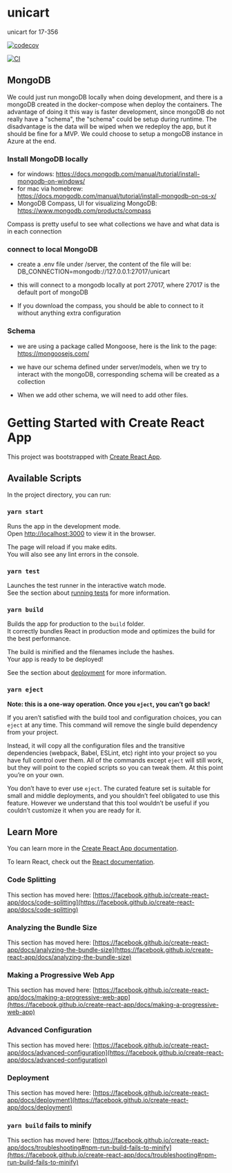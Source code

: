 # unicart

unicart for 17-356

[![codecov](https://codecov.io/gh/clpk8/unicart/branch/main/graph/badge.svg?token=MTK62NK1U8)](https://codecov.io/gh/clpk8/unicart)

[![CI](https://github.com/clpk8/unicart/actions/workflows/main.yml/badge.svg)](https://github.com/clpk8/unicart/actions/workflows/main.yml)

## MongoDB

We could just run mongoDB locally when doing development, and there is a mongoDB created in the docker-compose when deploy the containers. The advantage of doing it this way is faster development, since mongoDB do not really have a "schema", the "schema" could be setup during runtime. The disadvantage is the data will be wiped when we redeploy the app, but it should be fine for a MVP. We could choose to setup a mongoDB instance in Azure at the end.

### Install MongoDB locally

- for windows: https://docs.mongodb.com/manual/tutorial/install-mongodb-on-windows/
- for mac via homebrew: https://docs.mongodb.com/manual/tutorial/install-mongodb-on-os-x/
- MongoDB Compass, UI for visualizing MongoDB: https://www.mongodb.com/products/compass

Compass is pretty useful to see what collections we have and what data is in each connection

### connect to local MongoDB

- create a .env file under /server, the content of the file will be:
  DB_CONNECTION=mongodb://127.0.0.1:27017/unicart

- this will connect to a mongodb locally at port 27017, where 27017 is the default port of mongoDB
- If you download the compass, you should be able to connect to it without anything extra configuration

### Schema

- we are using a package called Mongoose, here is the link to the page: https://mongoosejs.com/

- we have our schema defined under server/models, when we try to interact with the mongoDB, corresponding schema will be created as a collection

- When we add other schema, we will need to add other files.

# Getting Started with Create React App

This project was bootstrapped with [Create React App](https://github.com/facebook/create-react-app).

## Available Scripts

In the project directory, you can run:

### `yarn start`

Runs the app in the development mode.\
Open [http://localhost:3000](http://localhost:3000) to view it in the browser.

The page will reload if you make edits.\
You will also see any lint errors in the console.

### `yarn test`

Launches the test runner in the interactive watch mode.\
See the section about [running tests](https://facebook.github.io/create-react-app/docs/running-tests) for more information.

### `yarn build`

Builds the app for production to the `build` folder.\
It correctly bundles React in production mode and optimizes the build for the best performance.

The build is minified and the filenames include the hashes.\
Your app is ready to be deployed!

See the section about [deployment](https://facebook.github.io/create-react-app/docs/deployment) for more information.

### `yarn eject`

**Note: this is a one-way operation. Once you `eject`, you can’t go back!**

If you aren’t satisfied with the build tool and configuration choices, you can `eject` at any time. This command will remove the single build dependency from your project.

Instead, it will copy all the configuration files and the transitive dependencies (webpack, Babel, ESLint, etc) right into your project so you have full control over them. All of the commands except `eject` will still work, but they will point to the copied scripts so you can tweak them. At this point you’re on your own.

You don’t have to ever use `eject`. The curated feature set is suitable for small and middle deployments, and you shouldn’t feel obligated to use this feature. However we understand that this tool wouldn’t be useful if you couldn’t customize it when you are ready for it.

## Learn More

You can learn more in the [Create React App documentation](https://facebook.github.io/create-react-app/docs/getting-started).

To learn React, check out the [React documentation](https://reactjs.org/).

### Code Splitting

This section has moved here: [https://facebook.github.io/create-react-app/docs/code-splitting](https://facebook.github.io/create-react-app/docs/code-splitting)

### Analyzing the Bundle Size

This section has moved here: [https://facebook.github.io/create-react-app/docs/analyzing-the-bundle-size](https://facebook.github.io/create-react-app/docs/analyzing-the-bundle-size)

### Making a Progressive Web App

This section has moved here: [https://facebook.github.io/create-react-app/docs/making-a-progressive-web-app](https://facebook.github.io/create-react-app/docs/making-a-progressive-web-app)

### Advanced Configuration

This section has moved here: [https://facebook.github.io/create-react-app/docs/advanced-configuration](https://facebook.github.io/create-react-app/docs/advanced-configuration)

### Deployment

This section has moved here: [https://facebook.github.io/create-react-app/docs/deployment](https://facebook.github.io/create-react-app/docs/deployment)

### `yarn build` fails to minify

This section has moved here: [https://facebook.github.io/create-react-app/docs/troubleshooting#npm-run-build-fails-to-minify](https://facebook.github.io/create-react-app/docs/troubleshooting#npm-run-build-fails-to-minify)
